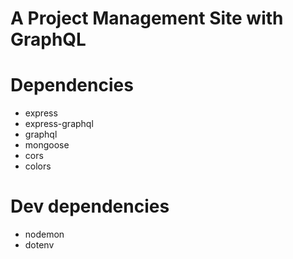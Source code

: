 # A Project Management Site with GraphQL

# Dependencies

- express
- express-graphql
- graphql
- mongoose
- cors
- colors

# Dev dependencies

- nodemon
- dotenv
